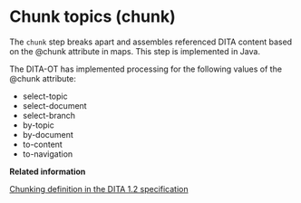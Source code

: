 # Chunk topics \(chunk\)

The `chunk` step breaks apart and assembles referenced DITA content based on the @chunk attribute in maps. This step is implemented in Java.

The DITA-OT has implemented processing for the following values of the @chunk attribute:

-   select-topic
-   select-document
-   select-branch
-   by-topic
-   by-document
-   to-content
-   to-navigation

**Related information**  


[Chunking definition in the DITA 1.2 specification](http://docs.oasis-open.org/dita/v1.2/os/spec/archSpec/chunking.html)

